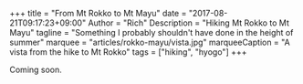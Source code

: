 +++
title = "From Mt Rokko to Mt Mayu"
date = "2017-08-21T09:17:23+09:00"
Author = "Rich"
Description = "Hiking Mt Rokko to Mt Mayu"
tagline = "Something I probably shouldn't have done in the height of summer"
marquee = "articles/rokko-mayu/vista.jpg"
marqueeCaption = "A vista from the hike to Mt Rokko"
tags = ["hiking", "hyogo"]
+++

Coming soon.
